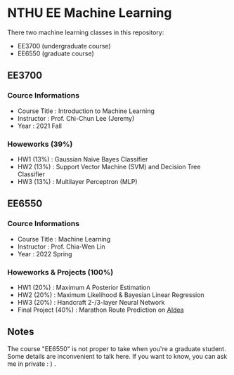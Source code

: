 # NTHU EE Machine Learning
There two machine learning classes in this repository:
- EE3700 (undergraduate course)
- EE6550 (graduate course)

## EE3700
### Cource Informations
- Course Title : Introduction to Machine Learning
- Instructor : Prof. Chi-Chun Lee (Jeremy)
- Year : 2021 Fall

### Howeworks (39%)
- HW1 (13%) : Gaussian Naive Bayes Classifier
- HW2 (13%) : Support Vector Machine (SVM) and Decision Tree Classifier
- HW3 (13%) : Multilayer Perceptron (MLP)

## EE6550
### Cource Informations
- Course Title : Machine Learning
- Instructor : Prof. Chia-Wen Lin
- Year : 2022 Spring

### Howeworks & Projects (100%)
- HW1 (20%) : Maximum A Posterior Estimation
- HW2 (20%) : Maximum Likelihood & Bayesian Linear Regression
- HW3 (20%) : Handcraft 2-/3-layer Neural Network
- Final Project (40%) : Marathon Route Prediction on [AIdea][1]

## Notes
The course "EE6550" is not proper to take when you're a graduate student. Some details are inconvenient to talk here. If you want to know, you can ask me in private : ) .

[1]:https://aidea-web.tw/topic/107d9eb3-5a37-4303-9e60-11bebef82f51